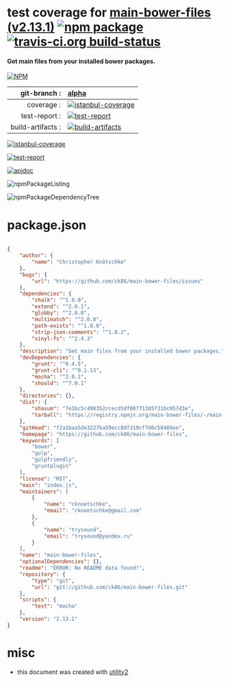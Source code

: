 # test coverage for  [main-bower-files (v2.13.1)](https://github.com/ck86/main-bower-files)  [![npm package](https://img.shields.io/npm/v/npmtest-main-bower-files.svg?style=flat-square)](https://www.npmjs.org/package/npmtest-main-bower-files) [![travis-ci.org build-status](https://api.travis-ci.org/npmtest/node-npmtest-main-bower-files.svg)](https://travis-ci.org/npmtest/node-npmtest-main-bower-files)
#### Get main files from your installed bower packages.

[![NPM](https://nodei.co/npm/main-bower-files.png?downloads=true)](https://www.npmjs.com/package/main-bower-files)

| git-branch : | [alpha](https://github.com/npmtest/node-npmtest-main-bower-files/tree/alpha)|
|--:|:--|
| coverage : | [![istanbul-coverage](https://npmtest.github.io/node-npmtest-main-bower-files/build/coverage.badge.svg)](https://npmtest.github.io/node-npmtest-main-bower-files/build/coverage.html/index.html)|
| test-report : | [![test-report](https://npmtest.github.io/node-npmtest-main-bower-files/build/test-report.badge.svg)](https://npmtest.github.io/node-npmtest-main-bower-files/build/test-report.html)|
| build-artifacts : | [![build-artifacts](https://npmtest.github.io/node-npmtest-main-bower-files/glyphicons_144_folder_open.png)](https://github.com/npmtest/node-npmtest-main-bower-files/tree/gh-pages/build)|

[![istanbul-coverage](https://npmtest.github.io/node-npmtest-main-bower-files/build/screenCapture.buildCustomOrg.browser.coverage.html.png)](https://npmtest.github.io/node-npmtest-main-bower-files/build/coverage.html/index.html)

[![test-report](https://npmtest.github.io/node-npmtest-main-bower-files/build/screenCapture.buildCustomOrg.browser.%252Fhome%252Ftravis%252Fbuild%252Fnpmtest%252Fnode-npmtest-main-bower-files%252Ftmp%252Fbuild%252Ftest-report.html.png)](https://npmtest.github.io/node-npmtest-main-bower-files/build/test-report.html)

[![apidoc](https://npmdoc.github.io/node-npmdoc-main-bower-files/build/screenCapture.buildApidoc.browser.%252Fhome%252Ftravis%252Fbuild%252Fnpmdoc%252Fnode-npmdoc-main-bower-files%252Ftmp%252Fbuild%252Fapidoc.html.png)](https://npmdoc.github.io/node-npmdoc-main-bower-files/build/apidoc.html)

![npmPackageListing](https://npmtest.github.io/node-npmtest-main-bower-files/build/screenCapture.npmPackageListing.svg)

![npmPackageDependencyTree](https://npmtest.github.io/node-npmtest-main-bower-files/build/screenCapture.npmPackageDependencyTree.svg)



# package.json

```json

{
    "author": {
        "name": "Christopher Knötschke"
    },
    "bugs": {
        "url": "https://github.com/ck86/main-bower-files/issues"
    },
    "dependencies": {
        "chalk": "^1.0.0",
        "extend": "^2.0.1",
        "globby": "^2.0.0",
        "multimatch": "^2.0.0",
        "path-exists": "^1.0.0",
        "strip-json-comments": "^1.0.2",
        "vinyl-fs": "^2.4.3"
    },
    "description": "Get main files from your installed bower packages.",
    "devDependencies": {
        "grunt": "^0.4.5",
        "grunt-cli": "^0.1.13",
        "mocha": "^2.0.1",
        "should": "^7.0.1"
    },
    "directories": {},
    "dist": {
        "shasum": "7e1bc5c498352ccecd5df087f13d5f31bc057d3e",
        "tarball": "https://registry.npmjs.org/main-bower-files/-/main-bower-files-2.13.1.tgz"
    },
    "gitHead": "f2a1baa5de3227ba59ecc8df319cf7d6c58488ee",
    "homepage": "https://github.com/ck86/main-bower-files",
    "keywords": [
        "bower",
        "gulp",
        "gulpfriendly",
        "gruntplugin"
    ],
    "license": "MIT",
    "main": "index.js",
    "maintainers": [
        {
            "name": "cknoetschke",
            "email": "cknoetschke@gmail.com"
        },
        {
            "name": "trysound",
            "email": "trysound@yandex.ru"
        }
    ],
    "name": "main-bower-files",
    "optionalDependencies": {},
    "readme": "ERROR: No README data found!",
    "repository": {
        "type": "git",
        "url": "git://github.com/ck86/main-bower-files.git"
    },
    "scripts": {
        "test": "mocha"
    },
    "version": "2.13.1"
}
```



# misc
- this document was created with [utility2](https://github.com/kaizhu256/node-utility2)
